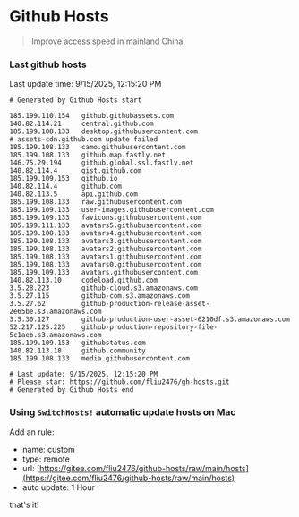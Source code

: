 # Github Hosts

> Improve access speed in mainland China.

### Last github hosts

Last update time: 9/15/2025, 12:15:20 PM

```base
# Generated by Github Hosts start 

185.199.110.154   github.githubassets.com
140.82.114.21     central.github.com
185.199.108.133   desktop.githubusercontent.com
# assets-cdn.github.com update failed
185.199.108.133   camo.githubusercontent.com
185.199.108.133   github.map.fastly.net
146.75.29.194     github.global.ssl.fastly.net
140.82.114.4      gist.github.com
185.199.109.153   github.io
140.82.114.4      github.com
140.82.113.5      api.github.com
185.199.108.133   raw.githubusercontent.com
185.199.109.133   user-images.githubusercontent.com
185.199.109.133   favicons.githubusercontent.com
185.199.111.133   avatars5.githubusercontent.com
185.199.108.133   avatars4.githubusercontent.com
185.199.108.133   avatars3.githubusercontent.com
185.199.108.133   avatars2.githubusercontent.com
185.199.108.133   avatars1.githubusercontent.com
185.199.108.133   avatars0.githubusercontent.com
185.199.109.133   avatars.githubusercontent.com
140.82.113.10     codeload.github.com
3.5.28.223        github-cloud.s3.amazonaws.com
3.5.27.115        github-com.s3.amazonaws.com
3.5.27.62         github-production-release-asset-2e65be.s3.amazonaws.com
3.5.30.127        github-production-user-asset-6210df.s3.amazonaws.com
52.217.125.225    github-production-repository-file-5c1aeb.s3.amazonaws.com
185.199.109.153   githubstatus.com
140.82.113.18     github.community
185.199.108.133   media.githubusercontent.com

# Last update: 9/15/2025, 12:15:20 PM
# Please star: https://github.com/fliu2476/gh-hosts.git
# Generated by Github Hosts end
```

### Using `SwitchHosts!` automatic update hosts on Mac
Add an rule:
- name: custom
- type: remote
- url: [https://gitee.com/fliu2476/github-hosts/raw/main/hosts](https://gitee.com/fliu2476/github-hosts/raw/main/hosts)
- auto update: 1 Hour

that's it!


